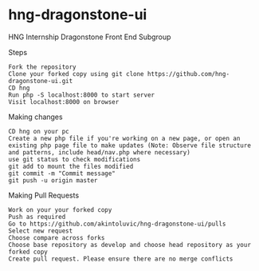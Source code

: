 # hng-dragonstone-ui
HNG Internship Dragonstone Front End Subgroup

Steps

    Fork the repository
    Clone your forked copy using git clone https://github.com/hng-dragonstone-ui.git
    CD hng
    Run php -S localhost:8000 to start server
    Visit localhost:8000 on browser

Making changes

    CD hng on your pc
    Create a new php file if you're working on a new page, or open an existing php page file to make updates (Note: Observe file structure and patterns, include head/nav.php where necessary)
    use git status to check modifications
    git add to mount the files modified
    git commit -m "Commit message"
    git push -u origin master

Making Pull Requests

    Work on your your forked copy
    Push as required
    Go to https://github.com/akintoluvic/hng-dragonstone-ui/pulls
    Select new request
    Choose compare across forks
    Choose base repository as develop and choose head repository as your forked copy
    Create pull request. Please ensure there are no merge conflicts

